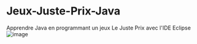 # Jeux-Juste-Prix-Java
Apprendre Java en programmant un jeux Le Juste Prix avec l'IDE Eclipse         
![image](https://user-images.githubusercontent.com/73278758/172386707-73283eaa-d4f1-4882-ba1a-13604d60de96.png)  
 
